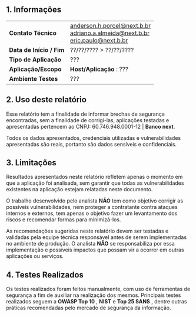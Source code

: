 <!--Disclaimers-->
## 1. Informações

<!--Atualizar Infos-->
| | |
| --- | --- |
| **Contato Técnico** | [anderson.h.porcel@next.b.br](mailto:anderson.h.porcel@next.b.br)<br/>[adriano.a.almeida@next.b.br](mailto:adriano.a.almeida@next.b.br)<br/>[eric.paulo@next.b.br](mailto:eric.paulo@next.b.br) |
| **Data de Início / Fim** | ??/??/???? \> ??/??/???? |
| **Tipo de Aplicação** | ??? |
| **Aplicação/Escopo** | **Host/Aplicação** : ??? |
| **Ambiente Testes** | ??? |

## 2. Uso deste relatório

<!--Atualizar empresa e CNPJ-->
Esse relatório tem a finalidade de informar brechas de segurança encontradas, sem a finalidade de corrigi-las, aplicações testadas e apresentadas pertencem ao CNPJ: 60.746.948.0001-12 | **Banco next**.

 Todos os dados apresentados, credenciais utilizadas e vulnerabilidades apresentadas são reais, portanto são dados sensíveis e confidenciais.


## 3. Limitações

Resultados apresentados neste relatório refletem apenas o momento em que a aplicação foi analisada, sem garantir que todas as vulnerabilidades existentes na aplicação estejam relatadas neste documento.

 O trabalho desenvolvido pelo analista **NÃO** tem como objetivo corrigir as possíveis vulnerabilidades, nem proteger a contratante contra ataques internos e externos, tem apenas o objetivo fazer um levantamento dos riscos e recomendar formas para minimizá-los.

 As recomendações sugeridas neste relatório devem ser testadas e validadas pela equipe técnica responsável antes de serem implementadas no ambiente de produção. O analista **NÃO** se responsabiliza por essa implementação e possíveis impactos que possam vir a ocorrer em outras aplicações ou serviços.

## 4. Testes Realizados

Os testes realizados foram feitos manualmente, com uso de ferramentas de segurança a fim de auxiliar na realização dos mesmos. Principais testes realizados seguem a **OWASP Top 10** , **NIST** e **Top 25 SANS** , dentre outras práticas recomendadas pelo mercado de segurança da informação.

<div style="page-break-after: always; visibility: hidden"> 
</div>